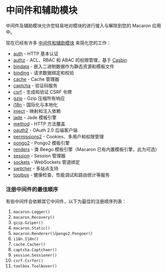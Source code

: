 # 中间件和辅助模块

中间件及辅助模块允许您轻易地对模块的进行接入与解除到您的 Macaron 应用中。

现在已经有许多 [中间件和辅助模块](https://github.com/go-macaron) 来简化您的工作：

- [auth](https://github.com/go-macaron/auth) - HTTP 基本认证
- [authz](https://github.com/go-macaron/authz) - ACL、RBAC 和 ABAC 的权限管理，基于 [Casbin](https://github.com/casbin/casbin)
- [bindata](bindata.md) - 嵌入二进制数据作为静态资源和模板文件
- [binding](binding.md) - 请求数据绑定和校验
- [cache](cache.md) - Cache 管理器
- [captcha](captcha.md) - 验证码服务
- [csrf](csrf.md) - 生成和验证 CSRF 令牌
- [gzip](gzip.md) - Gzip 压缩所有响应
- [i18n](i18n.md) - 国际化与本地化
- [inject](https://github.com/go-macaron/inject) - 映射和注入依赖
- [jade](https://github.com/go-macaron/jade) - Jade 模板引擎
- [method](https://github.com/go-macaron/method) - HTTP 方法覆盖
- [oauth2](https://github.com/go-macaron/oauth2) - OAuth 2.0 后端客户端
- [permissions2](https://github.com/xyproto/permissions2) - Cookies、多用户和权限管理
- [pongo2](https://github.com/go-macaron/pongo2) - Pongo2 模板引擎
- [renders](https://github.com/go-macaron/renders) - 类 Beego 模板引擎（Macaron 已有内置模板引擎，此为可选）
- [session](session.md) - Session 管理器
- [sockets](https://github.com/go-macaron/sockets) - WebSockets 管道绑定
- [switcher](switcher.md) - 多站点支持
- [toolbox](https://github.com/go-macaron/toolbox) - 健康检查、性能调试和路由统计等服务

### 注册中间件的最佳顺序

有些中间件会依赖其它中间件，以下为最佳的注册顺序列表：

1. `macaron.Logger()`
2. `macaron.Recovery()`
3. `gzip.Gziper()`
4. `macaron.Static()`
5. `macaron.Renderer()`/`pongo2.Pongoer()`
6. `i18n.I18n()`
7. `cache.Cacher()`
8. `captcha.Captchaer()`
9. `session.Sessioner()`
10. `csrf.Csrfer()`
11. `toolbox.Toolboxer()`
